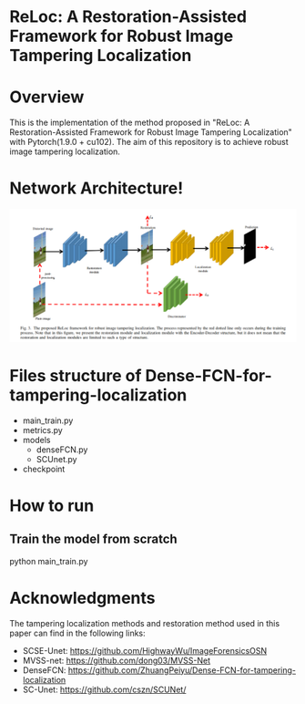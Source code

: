 # ReLoc: A Restoration-Assisted Framework for Robust Image Tampering Localization

# Overview
This is the implementation of the method proposed in "ReLoc: A Restoration-Assisted Framework for Robust Image Tampering Localization" with Pytorch(1.9.0 + cu102). The aim of this repository is to achieve robust image tampering localization.
# Network Architecture!
![image](https://github.com/ZhuangPeiyu/ReLoc/blob/main/models/ReLoc.png)
# Files structure of Dense-FCN-for-tampering-localization
- main_train.py
- metrics.py
- models
  - denseFCN.py
  - SCUnet.py
- checkpoint


# How to run
## Train the model from scratch
python main_train.py


# Acknowledgments
The tampering localization methods and restoration method used in this paper can find in the following links:
- SCSE-Unet: https://github.com/HighwayWu/ImageForensicsOSN
- MVSS-net: https://github.com/dong03/MVSS-Net
- DenseFCN: https://github.com/ZhuangPeiyu/Dense-FCN-for-tampering-localization
- SC-Unet: https://github.com/cszn/SCUNet/
